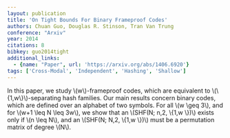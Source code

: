 ```yaml
---
layout: publication
title: 'On Tight Bounds For Binary Frameproof Codes'
authors: Chuan Guo, Douglas R. Stinson, Tran Van Trung
conference: "Arxiv"
year: 2014
citations: 8
bibkey: guo2014tight
additional_links:
  - {name: "Paper", url: 'https://arxiv.org/abs/1406.6920'}
tags: ['Cross-Modal', 'Independent', 'Hashing', 'Shallow']
---
```

In this paper, we study \\(w\\)-frameproof codes, which are equivalent to
\\(\\{1,w\\}\\)-separating hash families. Our main results concern binary codes,
which are defined over an alphabet of two symbols. For all \\(w \geq 3\\), and for
\\(w+1 \leq N \leq 3w\\), we show that an \\(SHF(N; n,2, \\{1,w \\})\\) exists only if \\(n
\leq N\\), and an \\(SHF(N; N,2, \\{1,w \\})\\) must be a permutation matrix of degree
\\(N\\).
